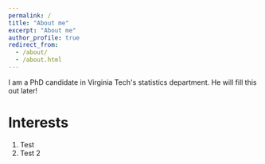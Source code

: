 ```yaml
---
permalink: /
title: "About me"
excerpt: "About me"
author_profile: true
redirect_from: 
  - /about/
  - /about.html
---
```


I am a PhD candidate in Virginia Tech's statistics department. He will fill this out later!

Interests  
======
1. Test  
1. Test 2  

